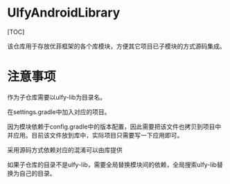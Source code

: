 # UlfyAndroidLibrary

[TOC]

该仓库用于存放优菲框架的各个库模块，方便其它项目已子模块的方式源码集成。



# 注意事项

作为子仓库需要以ulfy-lib为目录名。

在settings.gradle中加入对应的项目。

因为模块依赖于config.gradle中的版本配置，因此需要把该文件也拷贝到项目中并应用。目前该文件放到库中，实际项目只需要写一下应用即可。

采用源码方式依赖对应的混淆可以由库提供

如果子仓库的目录不是ulfy-lib，需要全局替换模块间的依赖，全局搜索ulfy-lib替换为自己的目录。

